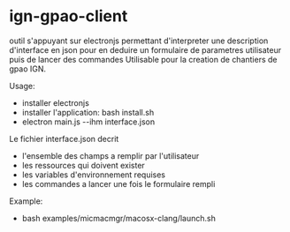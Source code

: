 # ign-gpao-client
outil s'appuyant sur electronjs permettant d'interpreter une description d'interface en json pour en deduire un formulaire de parametres utilisateur puis de lancer des commandes 
Utilisable pour la creation de chantiers de gpao IGN.

Usage:
- installer electronjs
- installer l'application: bash install.sh
- electron main.js --ihm interface.json

Le fichier interface.json decrit 
- l'ensemble des champs a remplir par l'utilisateur
- les ressources qui doivent exister
- les variables d'environnement requises
- les commandes a lancer une fois le formulaire rempli

Example: 
- bash examples/micmacmgr/macosx-clang/launch.sh
